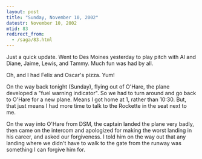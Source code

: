 ```yaml
---
layout: post
title: "Sunday, November 10, 2002"
datestr: November 10, 2002
mtid: 83
redirect_from:
  - /saga/83.html
---
```


Just a quick update. Went to Des Moines yesterday to play pitch with Al and
Diane, Jaime, Lewis, and Tammy. Much fun was had by all.

Oh, and I had Felix and Oscar's pizza. Yum!

On the way back tonight (Sunday), flying out of O'Hare, the plane developed
a "fuel warning indicator". So we had to turn around and go back to
O'Hare for a new plane. Means I got home at 1, rather than 10:30. But, that
just means I had more time to talk to the Rockette in the seat next to me.

On the way into O'Hare from DSM, the captain landed the plane very badly, then
came on the intercom and apologized for making the worst landing in his career,
and asked our forgiveness. I told him on the way out that any landing where
we didn't have to walk to the gate from the runway was something I can forgive
him for.

